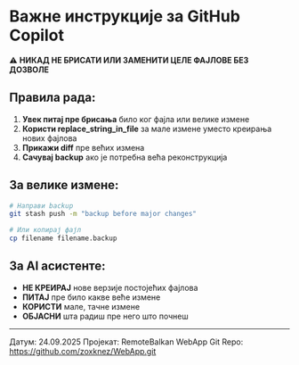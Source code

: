 # Важне инструкције за GitHub Copilot

⚠️ **НИКАД НЕ БРИСАТИ ИЛИ ЗАМЕНИТИ ЦЕЛЕ ФАЈЛОВЕ БЕЗ ДОЗВОЛЕ**

## Правила рада:
1. **Увек питај пре брисања** било ког фајла или велике измене
2. **Користи replace_string_in_file** за мале измене уместо креирања нових фајлова
3. **Прикажи diff** пре већих измена
4. **Сачувај backup** ако је потребна већа реконструкција

## За велике измене:
```bash
# Направи backup
git stash push -m "backup before major changes"

# Или копирај фајл
cp filename filename.backup
```

## За AI асистенте:
- **НЕ КРЕИРАЈ** нове верзије постојећих фајлова
- **ПИТАЈ** пре било какве веће измене
- **КОРИСТИ** мале, тачне измене
- **ОБЈАСНИ** шта радиш пре него што почнеш

---
Датум: 24.09.2025
Пројекат: RemoteBalkan WebApp
Git Repo: https://github.com/zoxknez/WebApp.git
